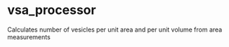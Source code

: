 # vsa_processor
Calculates number of vesicles per unit area and per unit volume from area measurements

